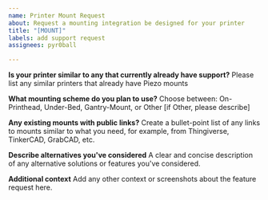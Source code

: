 ```yaml
---
name: Printer Mount Request
about: Request a mounting integration be designed for your printer
title: "[MOUNT]"
labels: add support request
assignees: pyr0ball

---
```


**Is your printer similar to any that currently already have support?**
Please list any similar printers that already have Piezo mounts

**What mounting scheme do you plan to use?**
Choose between: On-Printhead, Under-Bed, Gantry-Mount, or Other [if Other, please describe]

**Any existing mounts with public links?**
Create a bullet-point list of any links to mounts similar to what you need, for example, from Thingiverse, TinkerCAD, GrabCAD, etc.

**Describe alternatives you've considered**
A clear and concise description of any alternative solutions or features you've considered.

**Additional context**
Add any other context or screenshots about the feature request here.
